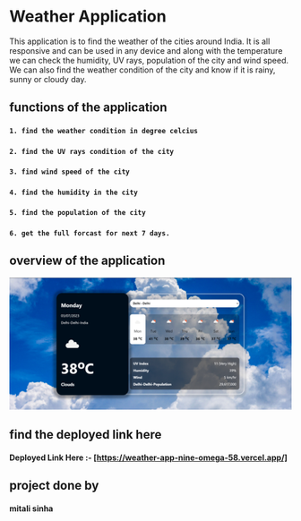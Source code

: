 # Weather Application

This application is to find the weather of the cities around India. It is all responsive and can be used in any device and along with the temperature we can check the humidity, UV rays, population of the city and wind speed. We can also find the weather condition of the city and know if it is rainy, sunny or cloudy day.

## functions of the application

#### `1. find the weather condition in degree celcius`
#### `2. find the UV rays condition of the city`
#### `3. find wind speed of the city`
#### `4. find the humidity in the city`
#### `5. find the population of the city`
#### `6. get the full forcast for next 7 days.`

## overview of the application

<img alt="weatherapp"  src="src/asset//weatherPic.png"/>

## find the deployed link here

#### Deployed Link Here :- [https://weather-app-nine-omega-58.vercel.app/] 

## project done by

#### mitali sinha
